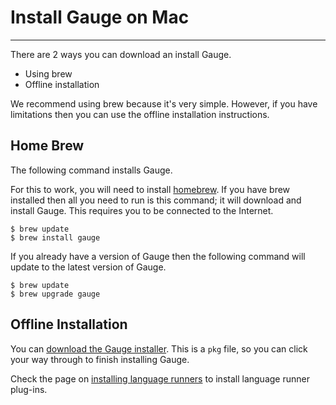 # Install Gauge on Mac
-----
There are 2 ways you can download an install Gauge.

* Using brew
* Offline installation

We recommend using brew because it's very simple. However, if you have limitations then you can use the offline installation instructions.

## Home Brew

The following command installs Gauge.

For this to work, you will need to install [homebrew](http://brew.sh/). If you have brew installed then all you need to run is this command; it will download and install Gauge. This requires you to be connected to the Internet.

```
$ brew update
$ brew install gauge
```

If you already have a version of Gauge then the following command will update to the latest version of Gauge.

```
$ brew update
$ brew upgrade gauge
```

## Offline Installation

You can [download the Gauge installer](http://getgauge.io/get-started). This is a `pkg` file, so you can click your way through to finish installing Gauge.

Check the page on [installing language runners](install_language_runners.md) to install language runner plug-ins.
